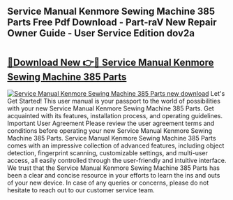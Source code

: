 ## Service Manual Kenmore Sewing Machine 385 Parts Free Pdf Download - Part-raV New Repair Owner Guide - User Service Edition dov2a

# <h2><a href="http://bc68696.oget.top/?id=Service+Manual+Kenmore+Sewing+Machine+385+Parts">🔗Download New 👉🔴 Service Manual Kenmore Sewing Machine 385 Parts</a></h2>

[![Service Manual Kenmore Sewing Machine 385 Parts new download](https://i.imgur.com/5g1atiW.png)](http://bc68696.oget.top/?id=Service+Manual+Kenmore+Sewing+Machine+385+Parts)
Let's Get Started! This user manual is your passport to the world of possibilities with your new Service Manual Kenmore Sewing Machine 385 Parts. Get acquainted with its features, installation process, and operating guidelines. Important User Agreement Please review the user agreement terms and conditions before operating your new Service Manual Kenmore Sewing Machine 385 Parts. Service Manual Kenmore Sewing Machine 385 Parts comes with an impressive collection of advanced features, including object detection, fingerprint scanning, customizable settings, and multi-user access, all easily controlled through the user-friendly and intuitive interface. We trust that the Service Manual Kenmore Sewing Machine 385 Parts has been a clear and concise resource in your efforts to learn the ins and outs of your new device. In case of any queries or concerns, please do not hesitate to reach out to our customer service team.

